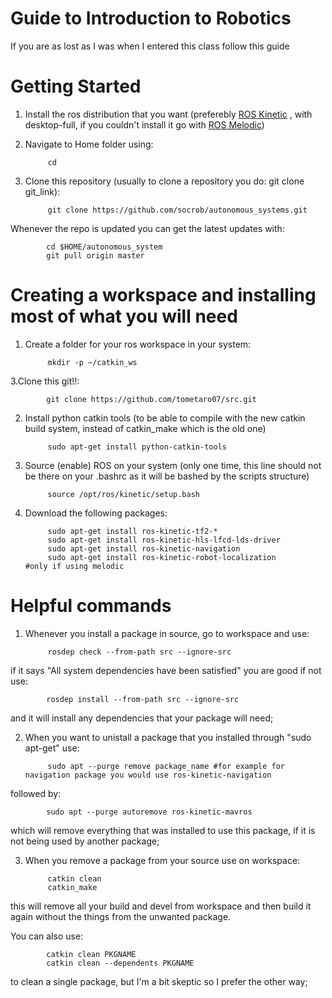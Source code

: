 Guide to Introduction to Robotics
==========

If you are as lost as I was when I entered this class follow this guide

Getting Started
===========

1. Install the ros distribution that you want (preferebly [ROS Kinetic](http://wiki.ros.org/kinetic/Installation/Ubuntu) , with desktop-full, if you couldn't install it go with [ROS Melodic](http://wiki.ros.org/melodic/Installation/Ubuntu))

2. Navigate to Home folder using:

            cd

3. Clone this repository (usually to clone a repository you do: git clone git_link):

            git clone https://github.com/socrob/autonomous_systems.git
            
Whenever the repo is updated you can get the latest updates with:
        
            cd $HOME/autonomous_system
            git pull origin master
            
            
Creating a workspace and installing most of what you will need
===================

1. Create a folder for your ros workspace in your system:

            mkdir -p ~/catkin_ws

3.Clone this git!!:

            git clone https://github.com/tometaro07/src.git

2. Install python catkin tools (to be able to compile with the new catkin build system, instead of catkin_make which is the old one)

            sudo apt-get install python-catkin-tools

3. Source (enable) ROS on your system (only one time, this line should not be there on your .bashrc as it will be bashed by the scripts structure)

            source /opt/ros/kinetic/setup.bash
            
4. Download the following packages:

            sudo apt-get install ros-kinetic-tf2-*
            sudo apt-get install ros-kinetic-hls-lfcd-lds-driver
            sudo apt-get install ros-kinetic-navigation
            sudo apt-get install ros-kinetic-robot-localization             #only if using melodic
            
            
Helpful commands
================

1. Whenever you install a package in source, go to workspace and use:
            
            rosdep check --from-path src --ignore-src
            
if it says "All system dependencies have been satisfied" you are good if not use:

            rosdep install --from-path src --ignore-src
            
and it will install any dependencies that your package will need;

2. When you want to unistall a package that you installed through "sudo apt-get" use:

            sudo apt --purge remove package_name #for example for navigation package you would use ros-kinetic-navigation
            
followed by:

            sudo apt --purge autoremove ros-kinetic-mavros

which will remove everything that was installed to use this package, if it is not being used by another package;

3. When you remove a package from your source use on workspace:

            catkin clean
            catkin_make
            
this will remove all your build and devel from workspace and then build it again without the things from the unwanted package.

You can also use:

            catkin clean PKGNAME
            catkin clean --dependents PKGNAME
            
to clean a single package, but I'm a bit skeptic so I prefer the other way;
